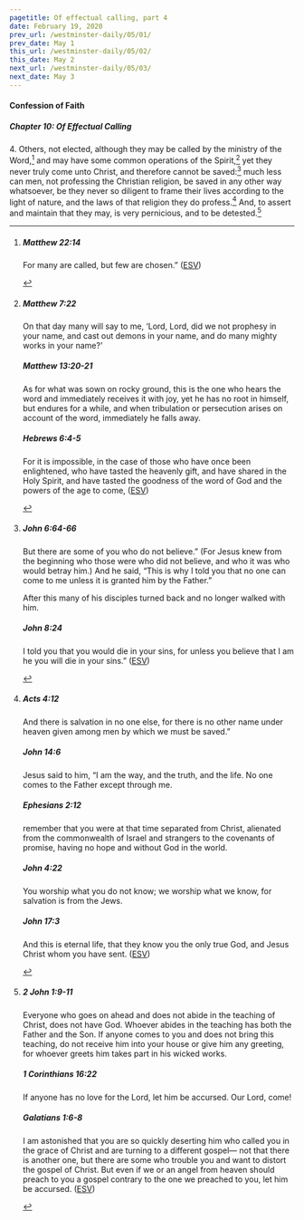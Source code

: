 ```yaml
---
pagetitle: Of effectual calling, part 4
date: February 19, 2020
prev_url: /westminster-daily/05/01/
prev_date: May 1
this_url: /westminster-daily/05/02/
this_date: May 2
next_url: /westminster-daily/05/03/
next_date: May 3
---
```


#### Confession of Faith

##### Chapter 10: Of Effectual Calling

4\. Others, not elected, although they may be called by the ministry of the Word,[^fnref:wcf1] and may have some common operations of the Spirit,[^fnref:wcf2] yet they never truly come unto Christ, and therefore cannot be saved:[^fnref:wcf3] much less can men, not professing the Christian religion, be saved in any other way whatsoever, be they never so diligent to frame their lives according to the light of nature, and the laws of that religion they do profess.[^fnref:wcf4] And, to assert and maintain that they may, is very pernicious, and to be detested.[^fnref:wcf5]

[^fnref:wcf1]: <div class="esv"><h5>Matthew 22:14</h5> <div class="esv-text"><p id="p40022014.01-1"><span class="woc">For many are called, but few are chosen.&#8221;</span>  (<a href="http://www.esv.org" class="copyright">ESV</a>)</p> </div> </div>

[^fnref:wcf2]: <div class="esv"><h5>Matthew 7:22</h5> <div class="esv-text"><p id="p40007022.01-1"><span class="woc">On that day many will say to me, &#8216;Lord, Lord, did we not prophesy in your name, and cast out demons in your name, and do many mighty works in your name?&#8217;</span></p> </div><h5>Matthew 13:20-21</h5> <div class="esv-text"><p id="p40013020.01-2"><span class="woc">As for what was sown on rocky ground, this is the one who hears the word and immediately receives it with joy,</span> <span class="woc">yet he has no root in himself, but endures for a while, and when tribulation or persecution arises on account of the word, immediately he falls away.</span></p> </div><h5>Hebrews 6:4-5</h5> <div class="esv-text"><p id="p58006004.01-3">For it is impossible, in the case of those who have once been enlightened, who have tasted the heavenly gift, and have shared in the Holy Spirit, and have tasted the goodness of the word of God and the powers of the age to come,  (<a href="http://www.esv.org" class="copyright">ESV</a>)</p> </div> </div>

[^fnref:wcf3]: <div class="esv"><h5>John 6:64-66</h5> <div class="esv-text"><p id="p43006064.01-1"><span class="woc">But there are some of you who do not believe.&#8221;</span> (For Jesus knew from the beginning who those were who did not believe, and who it was who would betray him.) And he said, <span class="woc">&#8220;This is why I told you that no one can come to me unless it is granted him by the Father.&#8221;</span></p>  <p id="p43006066.01-1">After this many of his disciples turned back and no longer walked with him.</p> </div><h5>John 8:24</h5> <div class="esv-text"><p id="p43008024.01-2"><span class="woc">I told you that you would die in your sins, for unless you believe that I am he you will die in your sins.&#8221;</span>  (<a href="http://www.esv.org" class="copyright">ESV</a>)</p> </div> </div>

[^fnref:wcf4]: <div class="esv"><h5>Acts 4:12</h5> <div class="esv-text"><p id="p44004012.01-1">And there is salvation in no one else, for there is no other name under heaven given among men by which we must be saved.&#8221;</p> </div><h5>John 14:6</h5> <div class="esv-text"><p id="p43014006.01-2">Jesus said to him, <span class="woc">&#8220;I am the way, and the truth, and the life. No one comes to the Father except through me.</span></p> </div><h5>Ephesians 2:12</h5> <div class="esv-text"><p id="p49002012.01-3">remember that you were at that time separated from Christ, alienated from the commonwealth of Israel and strangers to the covenants of promise, having no hope and without God in the world.</p> </div><h5>John 4:22</h5> <div class="esv-text"><p id="p43004022.01-4"><span class="woc">You worship what you do not know; we worship what we know, for salvation is from the Jews.</span></p> </div><h5>John 17:3</h5> <div class="esv-text"><p id="p43017003.01-5"><span class="woc">And this is eternal life, that they know you the only true God, and Jesus Christ whom you have sent.</span>  (<a href="http://www.esv.org" class="copyright">ESV</a>)</p> </div> </div>

[^fnref:wcf5]: <div class="esv"><h5>2 John 1:9-11</h5> <div class="esv-text"><p id="p63001009.01-1">Everyone who goes on ahead and does not abide in the teaching of Christ, does not have God. Whoever abides in the teaching has both the Father and the Son. If anyone comes to you and does not bring this teaching, do not receive him into your house or give him any greeting, for whoever greets him takes part in his wicked works.</p> </div><h5>1 Corinthians 16:22</h5> <div class="esv-text"><p id="p46016022.01-2">If anyone has no love for the Lord, let him be accursed. Our Lord, come!</p> </div><h5>Galatians 1:6-8</h5> <div class="esv-text"> <p id="p48001006.04-3">I am astonished that you are so quickly deserting him who called you in the grace of Christ and are turning to a different gospel&#8212; not that there is another one, but there are some who trouble you and want to distort the gospel of Christ. But even if we or an angel from heaven should preach to you a gospel contrary to the one we preached to you, let him be accursed.  (<a href="http://www.esv.org" class="copyright">ESV</a>)</p> </div> </div>

